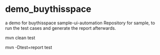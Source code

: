 # demo_buythisspace
a demo for buythisspace 
sample-ui-automation
Repository for sample, to run the test cases and generate the report afterwards.

mvn clean test

mvn -Dtest=report test
